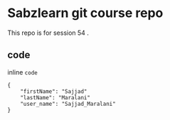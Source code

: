 # Sabzlearn git course repo

<p>This repo is for session 54 .</p>

## code

inline `code`

```
{
    "firstName": "Sajjad"
    "lastName": "Maralani"
    "user_name": "Sajjad_Maralani"
}
```
